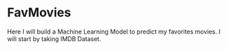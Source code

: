 # FavMovies
Here I will build a Machine Learning Model to predict my favorites movies.
I will start by taking IMDB Dataset.
